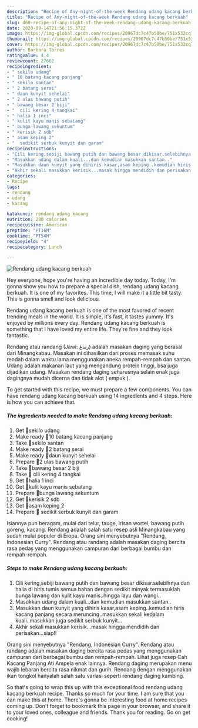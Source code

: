 ```yaml
---
description: "Recipe of Any-night-of-the-week Rendang udang kacang berkuah"
title: "Recipe of Any-night-of-the-week Rendang udang kacang berkuah"
slug: 460-recipe-of-any-night-of-the-week-rendang-udang-kacang-berkuah
date: 2020-09-14T21:56:15.372Z
image: https://img-global.cpcdn.com/recipes/20967dc7c47b50be/751x532cq70/rendang-udang-kacang-berkuah-resipi-foto-utama.jpg
thumbnail: https://img-global.cpcdn.com/recipes/20967dc7c47b50be/751x532cq70/rendang-udang-kacang-berkuah-resipi-foto-utama.jpg
cover: https://img-global.cpcdn.com/recipes/20967dc7c47b50be/751x532cq70/rendang-udang-kacang-berkuah-resipi-foto-utama.jpg
author: Barbara Torres
ratingvalue: 4.4
reviewcount: 27662
recipeingredient:
- " sekilo udang"
- " 10 batang kacang panjang"
- " sekilo santan"
- " 2 batang serai"
- " daun kunyit sehelai"
- " 2 ulas bawang putih"
- " bawang besar 2 biji"
- "  cili kering 4 tangkai"
- " halia 1 inci"
- " kulit kayu manis sebatang"
- " bunga lawang sekuntum"
- " kerisik 2 sdb"
- " asam keping 2"
- "  sedikit serbuk kunyit dan garam"
recipeinstructions:
- "Cili kering,sebiji bawang putih dan bawang besar dikisar.selebihnya dan halia di hiris.tumis semua bahan dengan sedikit minyak termasuklah bunga lawang dan kulit kayu manis..hingga layu dan wangi.."
- "Masukkan udang dalam kuali...dan kemudian masukkan santan.."
- "Masukkan daun kunyit yang dihiris kasar,asam keping..kemudian hiris kacang panjang secara meruncing..masukkan sekali kedalam kuali..masukkan juga sedikit serbuk kunyit..."
- "Akhir sekali masukkan kerisik...masak hingga mendidih dan perisakan...siap!!"
categories:
- Recipe
tags:
- rendang
- udang
- kacang

katakunci: rendang udang kacang 
nutrition: 280 calories
recipecuisine: American
preptime: "PT16M"
cooktime: "PT54M"
recipeyield: "4"
recipecategory: Lunch

---
```



![Rendang udang kacang berkuah](https://img-global.cpcdn.com/recipes/20967dc7c47b50be/751x532cq70/rendang-udang-kacang-berkuah-resipi-foto-utama.jpg)

Hey everyone, hope you're having an incredible day today. Today, I'm gonna show you how to prepare a special dish, rendang udang kacang berkuah. It is one of my favorites. This time, I will make it a little bit tasty. This is gonna smell and look delicious.

Rendang udang kacang berkuah is one of the most favored of recent trending meals in the world. It is simple, it's fast, it tastes yummy. It's enjoyed by millions every day. Rendang udang kacang berkuah is something that I have loved my entire life. They're fine and they look fantastic.

Rendang atau randang (Jawi: رندڠ) adalah masakan daging yang berasal dari Minangkabau. Masakan ini dihasilkan dari proses memasak suhu rendah dalam waktu lama menggunakan aneka rempah-rempah dan santan. Udang adalah makanan laut yang mengandung protein tinggi, bsa juga dijadikan udang. Masakan rendang daging seharusnya selain enak juga dagingnya mudah dicerna dan tidak alot ( empuk ).


To get started with this recipe, we must prepare a few components. You can have rendang udang kacang berkuah using 14 ingredients and 4 steps. Here is how you can achieve that.

<!--inarticleads1-->

##### The ingredients needed to make Rendang udang kacang berkuah:

1. Get  🦐sekilo udang
1. Make ready  🦐10 batang kacang panjang
1. Take  🦐sekilo santan
1. Make ready  🦐2 batang serai
1. Make ready  🦐daun kunyit sehelai
1. Prepare  🦐2 ulas bawang putih
1. Take  🦐bawang besar 2 biji
1. Take  🦐 cili kering 4 tangkai
1. Get  🦐halia 1 inci
1. Get  🦐kulit kayu manis sebatang
1. Prepare  🦐bunga lawang sekuntum
1. Get  🦐kerisik 2 sdb
1. Get  🦐asam keping 2
1. Prepare  🦐 sedikit serbuk kunyit dan garam


Isiannya pun beragam, mulai dari telur, tauge, irisan wortel, bawang putih goreng, kacang. Rendang adalah salah satu resep asli Minangkabau yang sudah mulai populer di Eropa. Orang sini menyebutnya &#34;Rendang, Indonesian Curry&#34;. Rendang atau randang adalah masakan daging bercita rasa pedas yang menggunakan campuran dari berbagai bumbu dan rempah-rempah. 

<!--inarticleads2-->

##### Steps to make Rendang udang kacang berkuah:

1. Cili kering,sebiji bawang putih dan bawang besar dikisar.selebihnya dan halia di hiris.tumis semua bahan dengan sedikit minyak termasuklah bunga lawang dan kulit kayu manis..hingga layu dan wangi..
1. Masukkan udang dalam kuali...dan kemudian masukkan santan..
1. Masukkan daun kunyit yang dihiris kasar,asam keping..kemudian hiris kacang panjang secara meruncing..masukkan sekali kedalam kuali..masukkan juga sedikit serbuk kunyit...
1. Akhir sekali masukkan kerisik...masak hingga mendidih dan perisakan...siap!!


Orang sini menyebutnya &#34;Rendang, Indonesian Curry&#34;. Rendang atau randang adalah masakan daging bercita rasa pedas yang menggunakan campuran dari berbagai bumbu dan rempah-rempah. Lihat juga resep Cah Kacang Panjang Ati Ampela enak lainnya. Rendang daging merupakan menu wajib lebaran bercita rasa nikmat dan gurih. Rendang dengan menggunakan ikan tongkol hanyalah salah satu variasi seperti rendang daging kambing. 

So that's going to wrap this up with this exceptional food rendang udang kacang berkuah recipe. Thanks so much for your time. I am sure that you can make this at home. There's gonna be interesting food at home recipes coming up. Don't forget to bookmark this page in your browser, and share it to your loved ones, colleague and friends. Thank you for reading. Go on get cooking!
